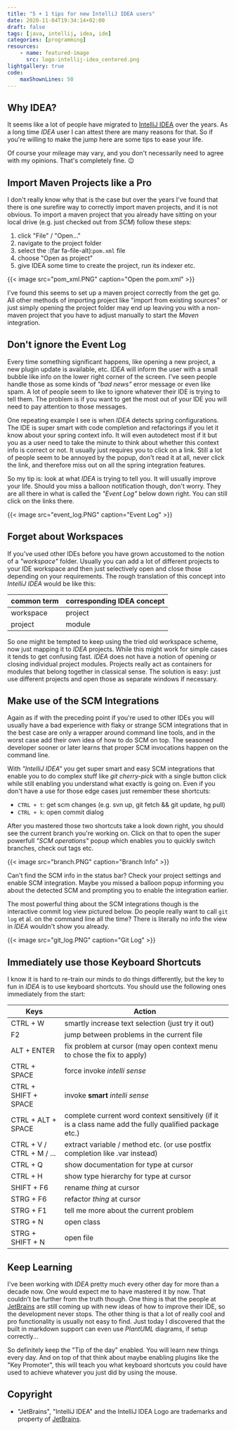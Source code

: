 ```yaml
---
title: "5 + 1 tips for new IntelliJ IDEA users"
date: 2020-11-04T19:34:14+02:00
draft: false
tags: [java, intellij, idea, ide]
categories: [programming]
resources:
    - name: featured-image
      src: logo-intellij-idea_centered.png
lightgallery: true
code:
    maxShownLines: 50
---
```


## Why IDEA?

It seems like a lot of people have migrated to [IntelliJ IDEA](https://www.jetbrains.com/idea/) over the years. As a long time _IDEA_ user I can attest there are many reasons for that. So if you're willing to make the jump here are some tips to ease your life.

Of course your mileage may vary, and you don't necessarily need to agree with my opinions. That's completely fine. :wink:

## Import Maven Projects like a Pro

I don't really know why that is the case but over the years I've found that there is one surefire way to correctly import maven projects, and it is not obvious. To import a maven project that you already have sitting on your local drive (e.g. just checked out from _SCM_) follow these steps:
  1. click "File" / "Open..."
  2. navigate to the project folder
  3. select the :(far fa-file-alt):`pom.xml` file
  4. choose "Open as project"
  5. give IDEA some time to create the project, run its indexer etc.

{{< image src="pom_xml.PNG" caption="Open the pom.xml" >}}

I've found this seems to set up a maven project correctly from the get go. All other methods of importing project like "import from existing sources" or just simply opening the project folder may end up leaving you with a non-maven project that you have to adjust manually to start the _Maven_ integration.

## Don't ignore the Event Log

Every time something significant happens, like opening a new project, a new plugin update is available, etc. _IDEA_ will inform the user with a small bubble like info on the lower right corner of the screen. I've seen people handle those as some kinds of _"bad news"_ error message or even like spam. A lot of people seem to like to ignore whatever their IDE is trying to tell them. The problem is if you want to get the most out of your IDE you will need to pay attention to those messages.

One repeating example I see is when _IDEA_ detects spring configurations. The IDE is super smart with code completion and refactorings if you let it know about your spring context info. It will even autodetect most if it but you as a user need to take the minute to think about whether this context info is correct or not. It usually just requires you to click on a link. Still a lot of people seem to be annoyed by the popup, don't read it at all, never click the link, and therefore miss out on all the spring integration features.

 So my tip is: look at what _IDEA_ is trying to tell you. It will usually improve your life. Should you miss a balloon notification though, don't worry. They are all there in what is called the _"Event Log"_ below down right. You can still click on the links there.
 
 {{< image src="event_log.PNG" caption="Event Log" >}}

## Forget about Workspaces

If you've used other IDEs before you have grown accustomed to the notion of a _"workspace"_ folder. Usually you can add a lot of different projects to your IDE workspace and then just selectively open and close those depending on your requirements. The rough translation of this concept into _IntelliJ IDEA_ would be like this:

 | common term | corresponding IDEA concept |
 | ----------- | ---------------------------|
 | workspace   | project                    |
 | project     | module                     | 
 
So one might be tempted to keep using the tried old workspace scheme, now just mapping it to _IDEA_ projects. While this might work for simple cases it tends to get confusing fast. _IDEA_ does not have a notion of opening or closing individual project modules. Projects really act as containers for modules that belong together in classical sense. The solution is easy: just use different projects and open those as separate windows if necessary.

## Make use of the SCM Integrations

Again as if with the preceding point if you're used to other IDEs you will usually have a bad experience with flaky or strange SCM integrations that in the best case are only a wrapper around command line tools, and in the worst case add their own idea of how to do SCM on top. The seasoned developer sooner or later learns that proper SCM invocations happen on the command line.

With _"IntelliJ IDEA"_ you get super smart and easy SCM integrations that enable you to do complex stuff like _git cherry-pick_ with a single button click while still enabling you understand what exactly is going on. Even if you don't have a use for those edge cases just remember these shortcuts:

 - `CTRL + t`: get scm changes (e.g. svn up, git fetch && git update, hg pull)
 - `CTRL + k`: open commit dialog
 
After you mastered those two shortcuts take a look down right, you should see the current branch you're working on. Click on that to open the super powerfull _"SCM operations"_ popup which enables you to quickly switch branches, check out tags etc.

 {{< image src="branch.PNG" caption="Branch Info" >}}

Can't find the SCM info in the status bar? Check your project settings and enable SCM integration. Maybe you missed a balloon popup informing you about the detected SCM and prompting you to enable the integration earlier.
 
The most powerful thing about the SCM integrations though is the interactive commit log view pictured below. Do people really want to call `git log` et al. on the command line all the time? There is literally no info the view in _IDEA_ wouldn't show you already.  
 
 {{< image src="git_log.PNG" caption="Git Log" >}}
 
## Immediately use those Keyboard Shortcuts

I know it is hard to re-train our minds to do things differently, but the key to fun in _IDEA_ is to use keyboard shortcuts. You should use the following ones immediately from the start:

| Keys | Action |
| ---- | ------ |
| CTRL + W | smartly increase text selection (just try it out) |
| F2 | jump between problems in the current file |
| ALT + ENTER | fix problem at cursor (may open context menu to chose the fix to apply) |
| CTRL + SPACE | force invoke _intelli sense_ |
| CTRL + SHIFT + SPACE | invoke __smart__ _intelli sense_ |
| CTRL + ALT + SPACE | complete current word context sensitively (if it is a class name add the fully qualified package etc.) |
| CTRL + V / CTRL + M / ...| extract variable / method etc. (or use postfix completion like .var instead) |
| CTRL + Q | show documentation for type at cursor |
| CTRL + H | show type hierarchy for type at cursor |
| SHIFT + F6 | rename _thing_ at cursor |
| STRG + F6 | refactor _thing_ at cursor |
| STRG + F1 | tell me more about the current problem |
| STRG + N | open class |
| STRG + SHIFT + N | open file |
 
## Keep Learning

I've been working with _IDEA_ pretty much every other day for more than a decade now. One would expect me to have mastered it by now. That couldn't be further from the truth though. One thing is that the people at [JetBrains](https://www.jetbrains.com) are still coming up with new ideas of how to improve their IDE, so the development never stops. The other thing is that a lot of really cool and pro functionality is usually not easy to find. Just today I discovered that the built in markdown support can even use _PlantUML_ diagrams, if setup correctly...

So definitely keep the "Tip of the day" enabled. You will learn new things every day. And on top of that think about maybe enabling plugins like the "Key Promoter", this will teach you what keyboard shortcuts you could have used to achieve whatever you just did by using the mouse. 

## Copyright
 - "JetBrains", "IntelliJ IDEA" and the IntelliJ IDEA Logo are trademarks and property of [JetBrains](https://www.jetbrains.com).

